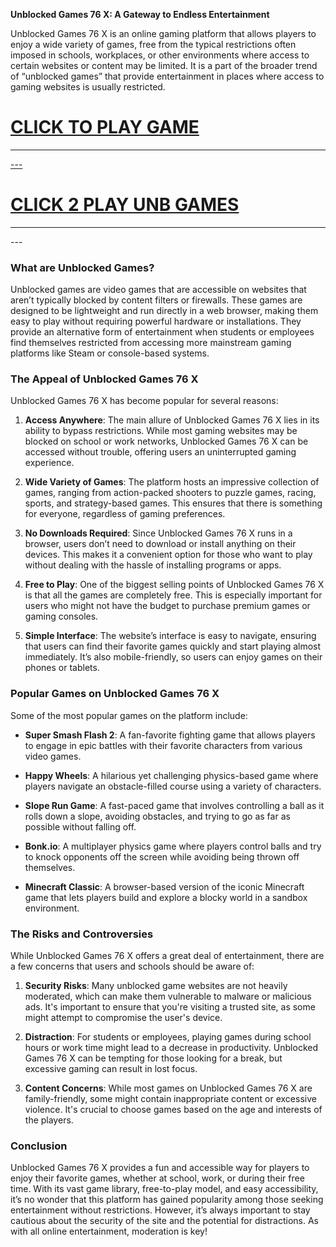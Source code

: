 


**Unblocked Games 76 X: A Gateway to Endless Entertainment**

Unblocked Games 76 X is an online gaming platform that allows players to enjoy a wide variety of games, free from the typical restrictions often imposed in schools, workplaces, or other environments where access to certain websites or content may be limited. It is a part of the broader trend of “unblocked games” that provide entertainment in places where access to gaming websites is usually restricted.
<h1><a href="https://lesson1.online">CLICK TO PLAY GAME</h1>
<HR>---
<H1><a href="https://classroom-66.pages.dev">CLICK 2 PLAY UNB GAMES</a></H1>
<HR>---


### What are Unblocked Games?

Unblocked games are video games that are accessible on websites that aren’t typically blocked by content filters or firewalls. These games are designed to be lightweight and run directly in a web browser, making them easy to play without requiring powerful hardware or installations. They provide an alternative form of entertainment when students or employees find themselves restricted from accessing more mainstream gaming platforms like Steam or console-based systems.

### The Appeal of Unblocked Games 76 X

Unblocked Games 76 X has become popular for several reasons:

1. **Access Anywhere**: The main allure of Unblocked Games 76 X lies in its ability to bypass restrictions. While most gaming websites may be blocked on school or work networks, Unblocked Games 76 X can be accessed without trouble, offering users an uninterrupted gaming experience.

2. **Wide Variety of Games**: The platform hosts an impressive collection of games, ranging from action-packed shooters to puzzle games, racing, sports, and strategy-based games. This ensures that there is something for everyone, regardless of gaming preferences.

3. **No Downloads Required**: Since Unblocked Games 76 X runs in a browser, users don’t need to download or install anything on their devices. This makes it a convenient option for those who want to play without dealing with the hassle of installing programs or apps.

4. **Free to Play**: One of the biggest selling points of Unblocked Games 76 X is that all the games are completely free. This is especially important for users who might not have the budget to purchase premium games or gaming consoles.

5. **Simple Interface**: The website’s interface is easy to navigate, ensuring that users can find their favorite games quickly and start playing almost immediately. It’s also mobile-friendly, so users can enjoy games on their phones or tablets.

### Popular Games on Unblocked Games 76 X

Some of the most popular games on the platform include:

- **Super Smash Flash 2**: A fan-favorite fighting game that allows players to engage in epic battles with their favorite characters from various video games.
  
- **Happy Wheels**: A hilarious yet challenging physics-based game where players navigate an obstacle-filled course using a variety of characters.

- **Slope Run Game**: A fast-paced game that involves controlling a ball as it rolls down a slope, avoiding obstacles, and trying to go as far as possible without falling off.

- **Bonk.io**: A multiplayer physics game where players control balls and try to knock opponents off the screen while avoiding being thrown off themselves.

- **Minecraft Classic**: A browser-based version of the iconic Minecraft game that lets players build and explore a blocky world in a sandbox environment.

### The Risks and Controversies

While Unblocked Games 76 X offers a great deal of entertainment, there are a few concerns that users and schools should be aware of:

1. **Security Risks**: Many unblocked game websites are not heavily moderated, which can make them vulnerable to malware or malicious ads. It's important to ensure that you're visiting a trusted site, as some might attempt to compromise the user's device.

2. **Distraction**: For students or employees, playing games during school hours or work time might lead to a decrease in productivity. Unblocked Games 76 X can be tempting for those looking for a break, but excessive gaming can result in lost focus.

3. **Content Concerns**: While most games on Unblocked Games 76 X are family-friendly, some might contain inappropriate content or excessive violence. It's crucial to choose games based on the age and interests of the players.

### Conclusion

Unblocked Games 76 X provides a fun and accessible way for players to enjoy their favorite games, whether at school, work, or during their free time. With its vast game library, free-to-play model, and easy accessibility, it’s no wonder that this platform has gained popularity among those seeking entertainment without restrictions. However, it’s always important to stay cautious about the security of the site and the potential for distractions. As with all online entertainment, moderation is key!

